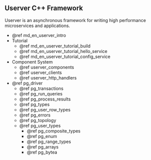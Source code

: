 ## Userver C++ Framework 

Userver is an asynchronous framework for writing high performance microservices and applications.


* @ref md_en_userver_intro
* Tutorial
  * @ref md_en_userver_tutorial_build
  * @ref md_en_userver_tutorial_hello_service
  * @ref md_en_userver_tutorial_config_service
* Component System
  * @ref userver_components
  * @ref userver_clients
  * @ref userver_http_handlers
* @ref pg_driver
  * @ref pg_transactions
  * @ref pg_run_queries
  * @ref pg_process_results
  * @ref pg_types
  * @ref pg_user_row_types
  * @ref pg_errors
  * @ref pg_topology
  * @ref pg_user_types
    * @ref pg_composite_types
    * @ref pg_enum
    * @ref pg_range_types
    * @ref pg_arrays
    * @ref pg_bytea
  
